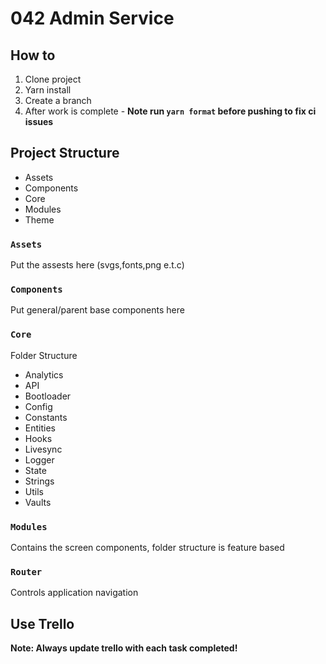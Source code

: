 # 042 Admin Service

## How to

1. Clone project
2. Yarn install
3. Create a branch
4. After work is complete - **Note run `yarn format` before pushing to fix ci issues**

## Project Structure

- Assets
- Components
- Core
- Modules
- Theme

### `Assets`

Put the assests here (svgs,fonts,png e.t.c)

### `Components`

Put general/parent base components here

### `Core`

Folder Structure

- Analytics
- API
- Bootloader
- Config
- Constants
- Entities
- Hooks
- Livesync
- Logger
- State
- Strings
- Utils
- Vaults

### `Modules`

Contains the screen components, folder structure is feature based

### `Router`

Controls application navigation

## Use Trello

**Note: Always update trello with each task completed!**
